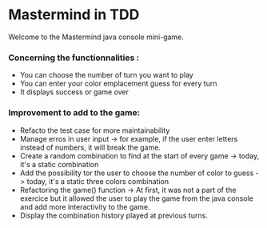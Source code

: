 # Mastermind in TDD #

Welcome to the Mastermind java console mini-game. 

### Concerning the functionnalities : ###

- You can choose the number of turn you want to play 
- You can enter your color emplacement guess for every turn
- It displays success or game over

### Improvement to add to the game: ###

- Refacto the test case for more maintainability
- Manage erros in user input -> for example, if the user enter letters instead of numbers, it will break the game.
- Create a random combination to find at the start of every game -> today, it's a static combination 
- Add the possibility tor the user to choose the number of color to guess -> today, it's a static three colors combination
- Refactoring the game() function -> At first, it was not a part of the exercice but it allowed the user to play the game from the java console and add more interactivity to the game. 
- Display the combination history played at previous turns.

